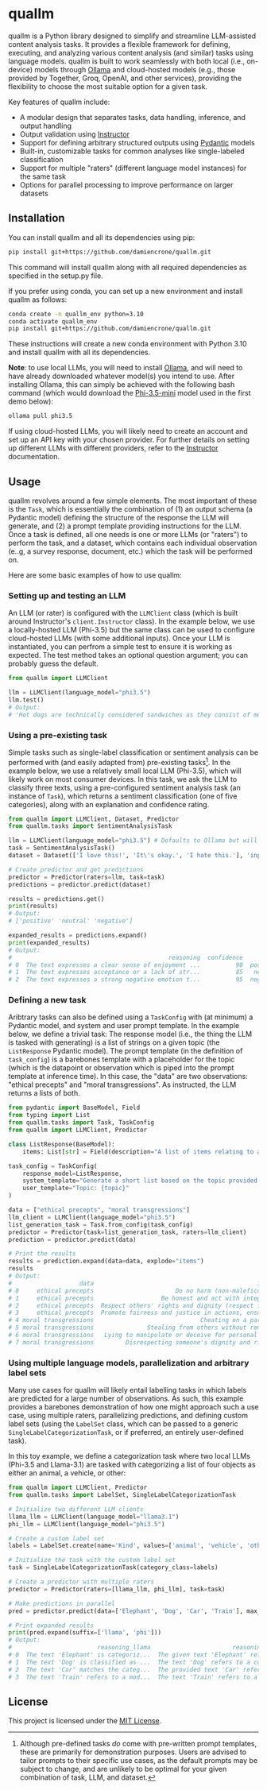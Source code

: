 # quallm

quallm is a Python library designed to simplify and streamline LLM-assisted content analysis tasks. It provides a flexible framework for defining, executing, and analyzing various content analysis (and similar) tasks using language models. quallm is built to work seamlessly with both local (i.e., on-device) models through [Ollama](https://ollama.com) and cloud-hosted models (e.g., those provided by Together, Groq, OpenAI, and other services), providing the flexibility to choose the most suitable option for a given task.

Key features of quallm include:

- A modular design that separates tasks, data handling, inference, and output handling
- Output validation using [Instructor](https://python.useinstructor.com)
- Support for defining arbitrary structured outputs using [Pydantic](https://docs.pydantic.dev/latest/) models
- Built-in, customizable tasks for common analyses like single-labeled classification
- Support for multiple "raters" (different language model instances) for the same task
- Options for parallel processing to improve performance on larger datasets

## Installation

You can install quallm and all its dependencies using pip:

```bash
pip install git+https://github.com/damiencrone/quallm.git
```

This command will install quallm along with all required dependencies as specified in the setup.py file.

If you prefer using conda, you can set up a new environment and install quallm as follows:

```bash
conda create -n quallm_env python=3.10
conda activate quallm_env
pip install git+https://github.com/damiencrone/quallm.git
```

These instructions will create a new conda environment with Python 3.10 and install quallm with all its dependencies.

**Note**: to use local LLMs, you will need to install [Ollama](https://ollama.com), and will need to have already downloaded whatever model(s) you intend to use. After installing Ollama, this can simply be achieved with the following bash command (which would download the [Phi-3.5-mini](https://ollama.com/library/phi3.5) model used in the first demo below):

```bash
ollama pull phi3.5
```

If using cloud-hosted LLMs, you will likely need to create an account and set up an API key with your chosen provider. For further details on setting up different LLMs with different providers, refer to the [Instructor](https://python.useinstructor.com) documentation.

## Usage

quallm revolves around a few simple elements. The most important of these is the `Task`, which is essentially the combination of (1) an output schema (a Pydantic model) defining the structure of the response the LLM will generate, and (2) a prompt template providing instructions for the LLM. Once a task is defined, all one needs is one or more LLMs (or "raters") to perform the task, and a dataset, which contains each individual observation (e..g, a survey response, document, etc.) which the task will be performed on.

Here are some basic examples of how to use quallm:

### Setting up and testing an LLM

An LLM (or rater) is configured with the `LLMClient` class (which is built around Instructor's `client.Instructor` class). In the example below, we use a locally-hosted LLM (Phi-3.5) but the same class can be used to configure cloud-hosted LLMs (with some additional inputs). Once your LLM is instantiated, you can perfrom a simple test to ensure it is working as expected. The test method takes an optional question argument; you can probably guess the default.

```python
from quallm import LLMClient

llm = LLMClient(language_model="phi3.5")
llm.test()
# Output:
# 'Hot dogs are technically considered sandwiches as they consist of meat between slices of bread.'
```

### Using a pre-existing task

Simple tasks such as single-label classification or sentiment analysis can be performed with (and easily adapted from) pre-existing tasks[^1]. In the example below, we use a relatively small local LLM (Phi-3.5), which will likely work on most consumer devices. In this task, we ask the LLM to classify three texts, using a pre-configured sentiment analysis task (an instance of `Task`), which returns a sentiment classification (one of five categories), along with an explanation and confidence rating.

```python
from quallm import LLMClient, Dataset, Predictor
from quallm.tasks import SentimentAnalysisTask

llm = LLMClient(language_model="phi3.5") # Defaults to Ollama but will work with any instructor client
task = SentimentAnalysisTask()
dataset = Dataset(['I love this!', 'It\'s okay.', 'I hate this.'], 'input_text')

# Create predictor and get predictions
predictor = Predictor(raters=llm, task=task)
predictions = predictor.predict(dataset)

results = predictions.get()
print(results)
# Output:
# ['positive' 'neutral' 'negative']

expanded_results = predictions.expand()
print(expanded_results)
# Output:
#                                            reasoning  confidence      code
# 0  The text expresses a clear sense of enjoyment ...          90  positive
# 1  The text expresses acceptance or a lack of str...          85   neutral
# 2  The text expresses a strong negative emotion t...          95  negative
```

[^1]: Although pre-defined tasks *do* come with pre-written prompt templates, these are primarily for demonstration purposes. Users are advised to tailor prompts to their specific use cases, as the default prompts may be subject to change, and are unlikely to be optimal for your given combination of task, LLM, and dataset.

### Defining a new task

Aribtrary tasks can also be defined using a `TaskConfig` with (at minimum) a Pydantic model, and system and user prompt template. In the example below, we define a trivial task: The response model (i.e., the thing the LLM is tasked with generating) is a list of strings on a given topic (the `ListResponse` Pydantic model). The prompt template (in the definition of `task_config`) is a barebones template with a placeholder for the topic (which is the datapoint or observation which is piped into the prompt template at inference time). In this case, the "data" are two observations: "ethical precepts" and "moral transgressions". As instructed, the LLM returns a lists of both.

```python
from pydantic import BaseModel, Field
from typing import List
from quallm.tasks import Task, TaskConfig
from quallm import LLMClient, Predictor

class ListResponse(BaseModel):
    items: List[str] = Field(description="A list of items relating to a topic")

task_config = TaskConfig(
    response_model=ListResponse,
    system_template="Generate a short list based on the topic provided.",
    user_template="Topic: {topic}"
)

data = ["ethical precepts", "moral transgressions"]
llm_client = LLMClient(language_model="phi3.5")
list_generation_task = Task.from_config(task_config)
predictor = Predictor(task=list_generation_task, raters=llm_client)
prediction = predictor.predict(data)

# Print the results
results = prediction.expand(data=data, explode="items")
results
# Output:
#                   data                                              items
# 0     ethical precepts                       Do no harm (non-maleficence)
# 1     ethical precepts                   Be honest and act with integrity
# 2     ethical precepts  Respect others' rights and dignity (respect fo...
# 3     ethical precepts  Promote fairness and justice in actions, ensdi...
# 4 moral transgressions                              Cheating on a partner
# 5 moral transgressions               Stealing from others without remorse
# 6 moral transgressions   Lying to manipulate or deceive for personal gain
# 7 moral transgressions         Disrespecting someone's dignity and rights
```

### Using multiple language models, parallelization and arbitrary label sets

Many use cases for quallm will likely entail labelling tasks in which labels are predicted for a large number of observations. As such, this example provides a barebones demonstration of how one might approach such a use case, using multiple raters, parallelizing predictions, and defining custom label sets (using the `LabelSet` class, which can be passed to a generic `SingleLabelCategorizationTask`, or if preferred, an entirely user-defined task).

In this toy example, we define a categorization task where two local LLMs (Phi-3.5 and Llama-3.1) are tasked with categorizing a list of four objects as either an animal, a vehicle, or other:

```python
from quallm import LLMClient, Predictor
from quallm.tasks import LabelSet, SingleLabelCategorizationTask

# Initialize two different LLM clients
llama_llm = LLMClient(language_model="llama3.1")
phi_llm = LLMClient(language_model="phi3.5")

# Create a custom label set
labels = LabelSet.create(name='Kind', values=['animal', 'vehicle', 'other'])

# Initialize the task with the custom label set
task = SingleLabelCategorizationTask(category_class=labels)

# Create a predictor with multiple raters
predictor = Predictor(raters=[llama_llm, phi_llm], task=task)

# Make predictions in parallel
pred = predictor.predict(data=['Elephant', 'Dog', 'Car', 'Train'], max_workers=5)

# Print expanded results
print(pred.expand(suffix=['llama', 'phi']))
# Output:
#                        reasoning_llama                       reasoning_phi  confidence_llama  confidence_phi  code_llama  code_phi
# 0  The text 'Elephant' is categoriz...  The given text 'Elephant' refer...                95              98      animal    animal
# 1  The text 'Dog' is classified as ...  The text 'Dog' refers to a comm...                95              98      animal    animal
# 2  The text 'Car' matches the categ...  The provided text 'Car' refers ...                80             100     vehicle   vehicle
# 3  The text 'Train' refers to a mod...  The text 'Train' refers to a mo...                80              95     vehicle   vehicle
```

## License

This project is licensed under the [MIT License](LICENSE.txt).
